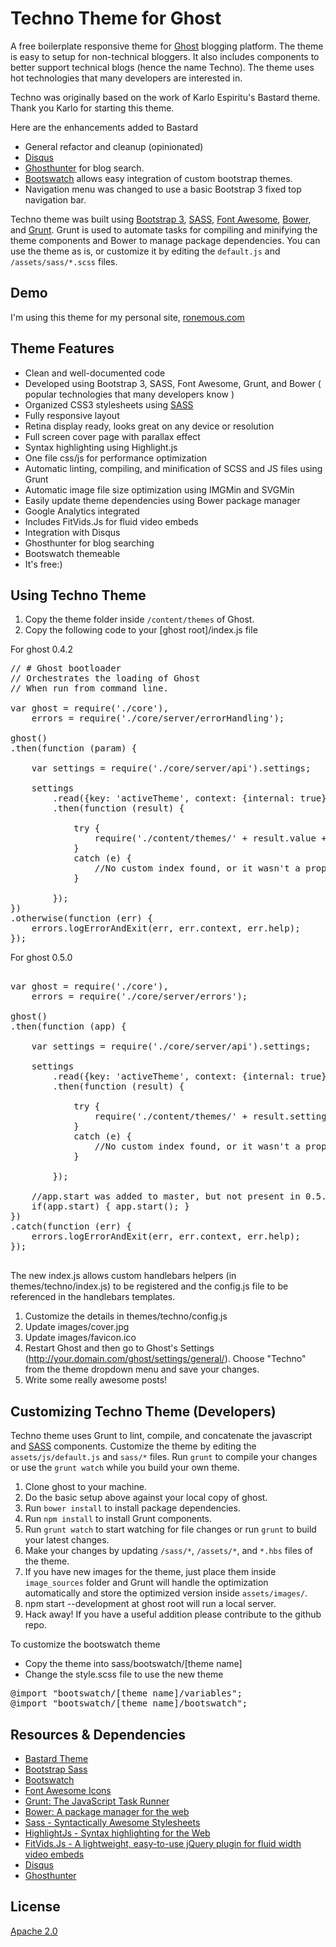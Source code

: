Techno Theme for Ghost
==================

A free boilerplate responsive theme for [Ghost](https://ghost.org) blogging platform.  The theme is easy to setup for non-technical bloggers.  It also includes components to better support technical blogs (hence the name Techno).  The theme uses hot technologies that many developers are interested in.

Techno was originally based on the work of Karlo Espiritu's Bastard theme.  Thank you Karlo for starting this theme.

Here are the enhancements added to Bastard

- General refactor and cleanup (opinionated)
- [Disqus](http://disqus.com/)
- [Ghosthunter](https://github.com/i11ume/ghostHunter) for blog search.
- [Bootswatch](http://bootswatch.com/) allows easy integration of custom bootstrap themes.
- Navigation menu was changed to use a basic Bootstrap 3 fixed top navigation bar.

Techno theme was built using [Bootstrap 3](http://getbootstrap.com/), [SASS](http://sass-lang.com), [Font Awesome](http://fortawesome.github.io/Font-Awesome/), [Bower](http://bower.io/), and [Grunt](http://gruntjs.com/). Grunt is used to automate tasks for compiling and minifying the theme components and Bower to manage package dependencies. You can use the theme as is, or customize it by editing the `default.js` and `/assets/sass/*.scss` files.

## Demo

I'm using this theme for my personal site, [ronemous.com](http://ronemous.com)

## Theme Features

* Clean and well-documented code
* Developed using Bootstrap 3, SASS, Font Awesome, Grunt, and Bower ( popular technologies that many developers know )
* Organized CSS3 stylesheets using [SASS](http://sass-lang.com)
* Fully responsive layout
* Retina display ready, looks great on any device or resolution
* Full screen cover page with parallax effect
* Syntax highlighting using Highlight.js
* One file css/js for performance optimization
* Automatic linting, compiling, and minification of SCSS and JS files using Grunt
* Automatic image file size optimization using IMGMin and SVGMin
* Easily update theme dependencies using Bower package manager
* Google Analytics integrated
* Includes FitVids.Js for fluid video embeds
* Integration with Disqus
* Ghosthunter for blog searching
* Bootswatch themeable
* It's free:)

## Using Techno Theme

1. Copy the theme folder inside `/content/themes` of Ghost.
2. Copy the following code to your [ghost root]/index.js file

For ghost 0.4.2
<pre>
// # Ghost bootloader
// Orchestrates the loading of Ghost
// When run from command line.

var ghost = require('./core'),
    errors = require('./core/server/errorHandling');

ghost()
.then(function (param) {

    var settings = require('./core/server/api').settings;

    settings
        .read({key: 'activeTheme', context: {internal: true}})
        .then(function (result) {

            try {
                require('./content/themes/' + result.value + '/index')();
            }
            catch (e) {
                //No custom index found, or it wasn't a proper module.
            }

        });
})
.otherwise(function (err) {
    errors.logErrorAndExit(err, err.context, err.help);
});
</pre>

For ghost 0.5.0
<pre>

var ghost = require('./core'),
    errors = require('./core/server/errors');

ghost()
.then(function (app) {

    var settings = require('./core/server/api').settings;

    settings
        .read({key: 'activeTheme', context: {internal: true}})
        .then(function (result) {

            try {
                require('./content/themes/' + result.settings[0].value + '/index')();
            }
            catch (e) {
                //No custom index found, or it wasn't a proper module.
            }

        });

    //app.start was added to master, but not present in 0.5.0 initially.
    if(app.start) { app.start(); }
})
.catch(function (err) {
    errors.logErrorAndExit(err, err.context, err.help);
});

</pre>

The new index.js allows custom handlebars helpers (in themes/techno/index.js) to be registered
and the config.js file to be referenced in the handlebars templates.

1. Customize the details in themes/techno/config.js
2. Update images/cover.jpg
3. Update images/favicon.ico
4. Restart Ghost and then go to Ghost's Settings (http://your.domain.com/ghost/settings/general/). Choose "Techno" from the theme dropdown menu and save your changes.
5. Write some really awesome posts!

## Customizing Techno Theme (Developers)

Techno theme uses Grunt to lint, compile, and concatenate the javascript and [SASS](http://sass-lang.com/) components. Customize the theme by editing the `assets/js/default.js` and `sass/*` files. Run `grunt` to compile your changes or use the `grunt watch` while you build your own theme.

1. Clone ghost to your machine.
2. Do the basic setup above against your local copy of ghost.
3. Run `bower install` to install package dependencies.
4. Run `npm install` to install Grunt components.
5. Run `grunt watch` to start watching for file changes or run `grunt` to build your latest changes.
6. Make your changes by updating `/sass/*`, `/assets/*`, and `*.hbs` files of the theme.
7. If you have new images for the theme, just place them inside `image_sources` folder and Grunt will handle the optimization automatically and store the optimized version inside `assets/images/`.
8. npm start --development at ghost root will run a local server.
9. Hack away! If you have a useful addition please contribute to the github repo.

To customize the bootswatch theme
- Copy the theme into sass/bootswatch/[theme name]
- Change the style.scss file to use the new theme
<pre>
@import "bootswatch/[theme name]/variables";
@import "bootswatch/[theme name]/bootswatch";
</pre>

## Resources & Dependencies

- [Bastard Theme](https://github.com/karloespiritu/Bastard)
- [Bootstrap Sass](https://github.com/twbs/bootstrap-sass)
- [Bootswatch](https://github.com/thomaspark/bootswatch)
- [Font Awesome Icons](http://fortawesome.github.io/Font-Awesome/icons/)
- [Grunt: The JavaScript Task Runner](http://gruntjs.com)
- [Bower: A package manager for the web](http://bower.io)
- [Sass - Syntactically Awesome Stylesheets](http://sass-lang.com/)
- [HighlightJs - Syntax highlighting for the Web](http://highlightjs.org)
- [FitVids.Js - A lightweight, easy-to-use jQuery plugin for fluid width video embeds](http://fitvidsjs.com/)
- [Disqus](http://disqus.com/)
- [Ghosthunter](https://github.com/i11ume/ghostHunter)


## License

[Apache 2.0](http://www.apache.org/licenses/LICENSE-2.0)
